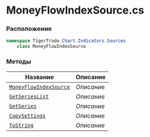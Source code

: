
# MoneyFlowIndexSource.cs
### Расположение
```csharp
namespace TigerTrade.Chart.Indicators.Sources  
    class MoneyFlowIndexSource
```

### Методы
| Название | Описание |
| --- | --- |
| [`MoneyFlowIndexSource`](./Методы/MoneyFlowIndexSource.md) | *Описание* |
| [`GetSeriesList`](./Методы/GetSeriesList.md) | *Описание* |
| [`GetSeries`](./Методы/GetSeries.md) | *Описание* |
| [`CopySettings`](./Методы/CopySettings.md) | *Описание* |
| [`ToString`](./Методы/ToString.md) | *Описание* |
